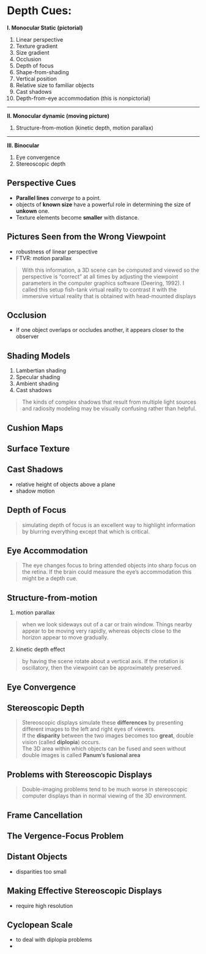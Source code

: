 # Depth Cues:
**I. Monocular Static (pictorial)**
1. Linear perspective
2. Texture gradient
3. Size gradient
4. Occlusion
5. Depth of focus
6. Shape-from-shading
7. Vertical position
8. Relative size to familiar objects
9. Cast shadows
10. Depth-from-eye accommodation (this is nonpictorial)
----
**II. Monocular dynamic (moving picture)**
1. Structure-from-motion (kinetic depth, motion parallax)
---
**III. Binocular**
1. Eye convergence
2. Stereoscopic depth

## Perspective Cues
- **Parallel lines** *converge* to a point.
- objects of **known size** have a powerful role in determining the size of **unkown** one.
- Texture elements become **smaller** with distance.

## Pictures Seen from the Wrong Viewpoint
- robustness of linear perspective
- FTVR: motion parallax
> With this information,
a 3D scene can be computed and viewed so the perspective is “correct” at all
times by adjusting the viewpoint parameters in the computer graphics software
(Deering, 1992). I called this setup fish-tank virtual reality to contrast it with the
immersive virtual reality that is obtained with head-mounted displays

## Occlusion
- If one object overlaps or occludes another, it appears closer to the observer

## Shading Models
1. Lambertian shading
2. Specular shading
3. Ambient shading
3. Cast shadows
> The kinds of complex shadows that result from multiple light
sources and radiosity modeling may be visually confusing rather than helpful.

## Cushion Maps
## Surface Texture
## Cast Shadows
- relative height of objects above a plane
- shadow motion

## Depth of Focus
> simulating depth of focus is an excellent way to highlight information
by blurring everything except that which is critical.

## Eye Accommodation
> The eye changes focus to bring attended objects into sharp focus on the retina. If the
brain could measure the eye’s accommodation this might be a depth cue.

## Structure-from-motion
1. motion parallax
> when we look sideways out of a
car or train window. Things nearby appear to be moving very rapidly, whereas objects
close to the horizon appear to move gradually.
2. kinetic depth effect
> by having the scene
rotate about a vertical axis. If the rotation is oscillatory, then the viewpoint can be
approximately preserved.

## Eye Convergence
## Stereoscopic Depth
> Stereoscopic displays
simulate these **differences** by presenting different images to the left and right eyes of
viewers. \
> If the **disparity** between the two images becomes too **great**, double vision (called **diplopia**)
occurs. \
> The 3D area within which objects can be
fused and seen without double images is called **Panum’s fusional area**

## Problems with Stereoscopic Displays
> Double-imaging problems tend to be
much worse in stereoscopic computer displays than in normal viewing of the 3D
environment.

## Frame Cancellation
## The Vergence-Focus Problem
## Distant Objects
- disparities too small
## Making Effective Stereoscopic Displays
- require high resolution
## Cyclopean Scale
- to deal with diplopia problems
- 

